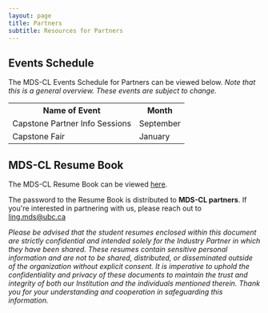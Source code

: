 ```yaml
---
layout: page
title: Partners
subtitle: Resources for Partners
---
```


<h2 id="second-heading">Events Schedule</h2>
<p>The MDS-CL Events Schedule for Partners can be viewed below. <i>Note that this is a general overview. These events are subject to change.</i></p> 

<table>
  <tr>
    <th>Name of Event</th>
    <th>Month</th>
  </tr>
  <tr>
    <td>Capstone Partner Info Sessions</td>
    <td>September</td>
  </tr>
  <tr>
    <td>Capstone Fair</td>
    <td>January</td>
  </tr>
</table>
<p> </p>
<h2 id="second-heading">MDS-CL Resume Book</h2>
<p>The MDS-CL Resume Book can be viewed <a href="/assets/img/mds-cl-resume-book.pdf">here</a>.</p> 

<p>The password to the Resume Book is distributed to <strong>MDS-CL partners</strong>. If you're interested in partnering with us, please reach out to <u>ling.mds@ubc.ca</u><p>

<p><i>Please be advised that the student resumes enclosed within this document are strictly confidential and intended solely for the Industry Partner in which they have been shared. These resumes contain sensitive personal information and are not to be shared, distributed, or disseminated outside of the organization without explicit consent. It is imperative to uphold the
confidentiality and privacy of these documents to maintain the trust and integrity of both our Institution and the individuals mentioned therein. Thank you for your understanding and cooperation in safeguarding this information.</i></p>
